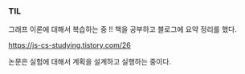 ### TIL
그래프 이론에 대해서 복습하는 중 !! 책을 공부하고 블로그에 요약 정리를 했다.

https://js-cs-studying.tistory.com/26

논문은 실험에 대해서 계획을 설계하고 실행하는 중이다.
